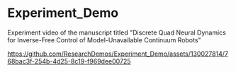 # Experiment_Demo

Experiment video of the manuscript titled "Discrete Quad Neural Dynamics for Inverse-Free Control of Model-Unavailable Continuum Robots"

https://github.com/ResearchDemos/Experiment_Demo/assets/130027814/768bac3f-254b-4d25-8c19-f969dee00725

